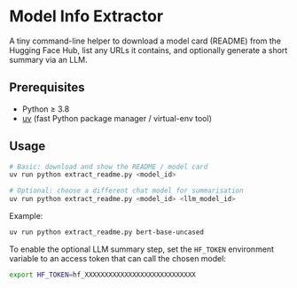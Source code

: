# Model Info Extractor

A tiny command-line helper to download a model card (README) from the Hugging Face Hub, list any URLs it contains, and optionally generate a short summary via an LLM.

## Prerequisites

* Python ≥ 3.8
* [uv](https://github.com/astral-sh/uv) (fast Python package manager / virtual-env tool)

## Usage

```bash
# Basic: download and show the README / model card
uv run python extract_readme.py <model_id>

# Optional: choose a different chat model for summarisation
uv run python extract_readme.py <model_id> <llm_model_id>
```

Example:

```bash
uv run python extract_readme.py bert-base-uncased
```

To enable the optional LLM summary step, set the `HF_TOKEN` environment variable to an access token that can call the chosen model:

```bash
export HF_TOKEN=hf_XXXXXXXXXXXXXXXXXXXXXXXXXXXX
``` 